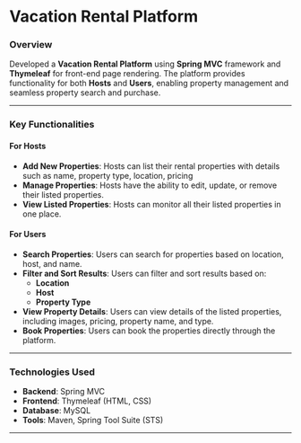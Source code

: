 # Vacation Rental Platform

### Overview  
Developed a **Vacation Rental Platform** using **Spring MVC** framework and **Thymeleaf** for front-end page rendering. The platform provides functionality for both **Hosts** and **Users**, enabling property management and seamless property search and purchase.  

---

### Key Functionalities  

#### **For Hosts**  
- **Add New Properties**: Hosts can list their rental properties with  details such as name, property type, location, pricing  
- **Manage Properties**: Hosts have the ability to edit, update, or remove their listed properties.  
- **View Listed Properties**: Hosts can monitor all their listed properties in one place.  

#### **For Users**  
- **Search Properties**: Users can search for properties based on location, host, and name.  
- **Filter and Sort Results**: Users can filter and sort results based on:  
   - **Location**  
   - **Host**  
   - **Property Type**  
- **View Property Details**: Users can view details of the listed properties, including images, pricing,  property name, and type.  
- **Book Properties**: Users can book the properties directly through the platform.  

---

### Technologies Used  
- **Backend**: Spring MVC  
- **Frontend**: Thymeleaf (HTML, CSS)  
- **Database**: MySQL  
- **Tools**: Maven, Spring Tool Suite (STS)  

---




